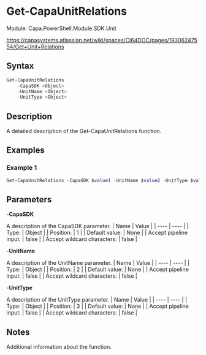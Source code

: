 # Get-CapaUnitRelations
Module: Capa.PowerShell.Module.SDK.Unit

https://capasystems.atlassian.net/wiki/spaces/CI64DOC/pages/19306247554/Get+Unit+Relations

## Syntax

```powershell
Get-CapaUnitRelations
	-CapaSDK <Object>
	-UnitName <Object>
	-UnitType <Object>
```

## Description

A detailed description of the Get-CapaUnitRelations function.

## Examples

### Example 1
```powershell
Get-CapaUnitRelations -CapaSDK $value1 -UnitName $value2 -UnitType $value3
```
    

## Parameters

-**CapaSDK**

A description of the CapaSDK parameter.
| Name | Value |
| ---- | ---- |
| Type: | Object |
| Position: | 1 | 
| Default value: | None | 
| Accept pipeline input: | false | 
| Accept wildcard characters: | false | 

-**UnitName**

A description of the UnitName parameter.
| Name | Value |
| ---- | ---- |
| Type: | Object |
| Position: | 2 | 
| Default value: | None | 
| Accept pipeline input: | false | 
| Accept wildcard characters: | false | 

-**UnitType**

A description of the UnitType parameter.
| Name | Value |
| ---- | ---- |
| Type: | Object |
| Position: | 3 | 
| Default value: | None | 
| Accept pipeline input: | false | 
| Accept wildcard characters: | false | 


## Notes

Additional information about the function.
